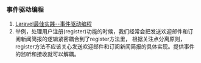 ### 事件驱动编程

1. [Laravel最佳实践--事件驱动编程](https://segmentfault.com/a/1190000013809355)
1. 举例，处理用户注册(register)功能的时候，我们经常会把发送欢迎邮件和订阅新闻简报的逻辑紧密耦合到了register方法里， 根据关注点分离原则，register方法不应该关心发送欢迎邮件和订阅新闻简报的具体实现。提供事件的监听和接收就可以解耦。


